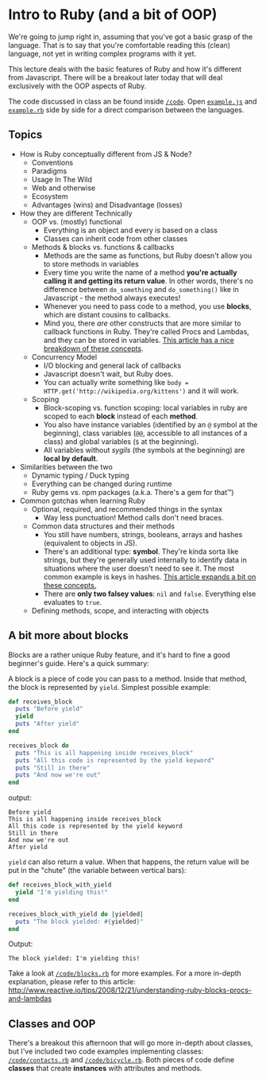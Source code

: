 # Intro to Ruby (and a bit of OOP)

We're going to jump right in, assuming that you've got a basic grasp of the language. That is to say that you're comfortable reading this (clean) language, not yet in writing complex programs with it yet.

This lecture deals with the basic features of Ruby and how it's different from Javascript. There will be a breakout later today that will deal exclusively with the OOP aspects of Ruby.

The code discussed in class an be found inside [`/code`](code). Open [`example.js`](code/example.js) and [`example.rb`](code/example.rb) side by side for a direct comparison between the languages.

## Topics

* How is Ruby conceptually different from JS & Node?
  * Conventions
  * Paradigms
  * Usage In The Wild
  * Web and otherwise
  * Ecosystem
  * Advantages (wins) and Disadvantage (losses)
* How they are different Technically
  * OOP vs. (mostly) functional
    * Everything is an object and every is based on a class
    * Classes can inherit code from other classes
  * Methods & blocks vs. functions & callbacks
    * Methods are the same as functions, but Ruby doesn't allow you to store methods in variables
    * Every time you write the name of a method **you're actually calling it and getting its return value**. In other words, there's no difference between `do_something` and `do_something()` like in Javascript - the method always executes!
    * Whenever you need to pass code to a method, you use **blocks**, which are distant cousins to callbacks.
    * Mind you, there *are* other constructs that are more similar to callback functions in Ruby. They're called Procs and Lambdas, and they can be stored in variables. [This article has a nice breakdown of these concepts](http://www.reactive.io/tips/2008/12/21/understanding-ruby-blocks-procs-and-lambdas).
  * Concurrency Model
    * I/O blocking and general lack of callbacks
    * Javascript doesn't wait, but Ruby does.
    * You can actually write something like `body = HTTP.get('http://wikipedia.org/kittens')` and it will work.
  * Scoping
    * Block-scoping vs. function scoping: local variables in ruby are scoped to each **block** instead of each **method**.
    * You also have instance variables (identified by an `@` symbol at the beginning), class variables (`@@`, accessible to all instances of a class) and global variables (`$` at the beginning).
    * All variables without _sygils_ (the symbols at the beginning) are **local by default**.
* Similarities between the two
  * Dynamic typing / Duck typing
  * Everything can be changed during runtime
  * Ruby gems vs. npm packages (a.k.a. There's a gem for that™)
* Common gotchas when learning Ruby
  * Optional, required, and recommended things in the syntax
    * Way less punctuation! Method calls don't need braces.
  * Common data structures and their methods
    * You still have numbers, strings, booleans, arrays and hashes (equivalent to objects in JS).
    * There's an additional type: **symbol**. They're kinda sorta like strings, but they're generally used internally to identify data in situations where the user doesn't need to see it. The most common example is keys in hashes. [This article expands a bit on these concepts.](http://rubylearning.com/satishtalim/ruby_symbols.html)
    * There are **only two falsey values**: `nil` and `false`. Everything else evaluates to `true`.
  * Defining methods, scope, and interacting with objects

## A bit more about blocks

Blocks are a rather unique Ruby feature, and it's hard to fine a good beginner's guide. Here's a quick summary:

A block is a piece of code you can pass to a method. Inside that method, the block is represented by `yield`. Simplest possible example:

```ruby
def receives_block
  puts "Before yield"
  yield
  puts "After yield"
end

receives_block do
  puts "This is all happening inside receives_block"
  puts "All this code is represented by the yield keyword"
  puts "Still in there"
  puts "And now we're out"
end
```

output:
```
Before yield
This is all happening inside receives_block
All this code is represented by the yield keyword
Still in there
And now we're out
After yield
```

`yield` can also return a value. When that happens, the return value will be put in the "chute" (the variable between vertical bars):
```ruby
def receives_block_with_yield
  yield "I'm yielding this!"
end

receives_block_with_yield do |yielded|
  puts "The block yielded: #{yielded}"
end
```

Output:
```
The block yielded: I'm yielding this!
```

Take a look at [`/code/blocks.rb`](code/blocks.rb) for more examples. For a more in-depth explanation, please refer to this article:
http://www.reactive.io/tips/2008/12/21/understanding-ruby-blocks-procs-and-lambdas

## Classes and OOP

There's a breakout this afternoon that will go more in-depth about classes, but I've included two code examples implementing classes: [`/code/contacts.rb`](code/contacts.rb) and [`/code/bicycle.rb`](code/bicycle.rb). Both pieces of code define **classes** that create **instances** with attributes and methods.
